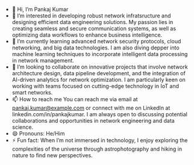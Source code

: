 - 👋 Hi, I’m Pankaj Kumar
- 👀 I’m interested in developing robust network infratsructure and designing efficient data engineering solutions. My passion lies in creating seamless and secure communication systems, as well as optimizing data workflows to enhance business intelligence.
- 🌱 I’m currently learning advanced network security protocols, cloud networking, and big data technologies. I am also diving depper into machine learning techniques to incorporate intelligent data processing in network management.    
- 💞️ I’m looking to collaborate on innovative projects that involve network architecture design, data pipeline development, and the integration of AI-driven analytics for network optimization. I am particularly keen on working with teams focused on cutting-edge technology in IoT and smart networks.
- 📫 How to reach me You can reach me via email at pankaj.kumar@example.com or connect with me on LinkedIn at linkedin.com/in/pankajkumar. I am always open to discussing potential collaborations and opportunities in network engineering and data science.
- 😄 Pronouns: He/Him
- ⚡ Fun fact: When I’m not immersed in technology, I enjoy exploring the complexities of the universe through astrophotography and hiking in nature to find new perspectives.

<!---
OLDMONK-tech/OLDMONK-tech is a ✨ special ✨ repository because its `README.md` (this file) appears on your GitHub profile.
You can click the Preview link to take a look at your changes.
--->
